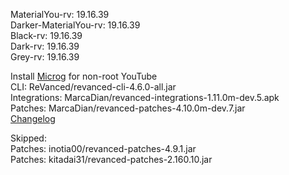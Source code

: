 MaterialYou-rv: 19.16.39  
Darker-MaterialYou-rv: 19.16.39  
Black-rv: 19.16.39  
Dark-rv: 19.16.39  
Grey-rv: 19.16.39  

Install [Microg](https://github.com/ReVanced/GmsCore/releases) for non-root YouTube  
CLI: ReVanced/revanced-cli-4.6.0-all.jar  
Integrations: MarcaDian/revanced-integrations-1.11.0m-dev.5.apk  
Patches: MarcaDian/revanced-patches-4.10.0m-dev.7.jar  
[Changelog](https://github.com/MarcaDian/revanced-patches/releases/tag/v4.10.0m-dev.7)  

Skipped:  
Patches: inotia00/revanced-patches-4.9.1.jar  
Patches: kitadai31/revanced-patches-2.160.10.jar    
